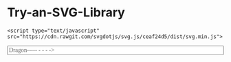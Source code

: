# Try-an-SVG-Library

<title>SVG.js TextPath</title>
<meta http-equiv="content-type" content="text/html; charset=UTF-8">
<meta name="robots" content="noindex, nofollow">
<meta name="googlebot" content="noindex, nofollow">
<meta name="viewport" content="width=device-width, initial-scale=1">


<script type="text/javascript" src="/js/lib/dummy.js"></script>

  <link rel="stylesheet" type="text/css" href="/css/result-light.css">

    <script type="text/javascript" src="https://cdn.rawgit.com/svgdotjs/svg.js/ceaf24d5/dist/svg.min.js">
</script>


<style type="text/css">
  @import url('https://fonts.googleapis.com/css?family=Inconsolata');
#drawing {
width: 100%;
height: 300px;
}
tspan {
fill: #e5e5e5;
stroke: #f06;
stroke-width: 0.85;
font-family: 'Inconsolata';
}
input[type=text] {
width: 100%;
font-family: 'Inconsolata';
font-size: 14px;
outline: none;
color: #666;
}
</style>
<!-- TODO: Missing CoffeeScript 2 -->

<script type="text/javascript">


      window.onload=function(){

  var input = document.querySelector('input[type=text]')
  var draw = SVG('drawing').viewbox(0, 0, 300, 140)
  var text = draw.text(function(add) {
    add.tspan( input.value )
  })

  text
    .path('M10 80 C 40 10, 65 10, 95 80 S 150 150, 180 80')
    .animate(1000, '<>')
    .plot('M10 80 C 40 150, 65 150, 95 80 S 150 10, 180 80')
    .loop(true, true)

  input.addEventListener('keyup', updateText(text))

  function updateText(textPath) {
    return function() {
      textPath.tspan(this.value)
    }
  }
      }
</script>
</head>


<body>
<input type="text" value="Dragon----- - - - ->" placeholder="Type text here...">
<div id="drawing"><svg id="SvgjsSvg1006" width="100%" height="100%" xmlns="http://www.w3.org/2000/svg" version="1.1" xmlns:xlink="http://www.w3.org/1999/xlink" id="SvgjsPath1011" d="M10 80C40 149.70968908436308 65 149.70968908436308 95 80S150 10.290310915636923 180 80 "></path></defs><text id="SvgjsText1008" font-family="Helvetica, Arial, sans-serif"><textPath id="SvgjsTextPath1010" xlink:href="#SvgjsPath1011"></tspan></textPath></text></svg></div>

<script>
  // tell the embed parent frame the height of the content
  if (window.parent && window.parent.parent){
    window.parent.parent.postMessage(["resultsFrame", {
      height: document.body.getBoundingClientRect().height,
      slug: "7wL1uv8n"
    }], "*")
  }
</script>


<svg id="SvgjsSvg1001" width="2" height="0" xmlns="http://www.w3.org/2000/svg" version="1.1" xmlns:xlink="http://www.w3.org/1999/xlink" xmlns:svgjs="http://svgjs.com/svgjs" style="opacity: 0; position: fixed; left: 100%; top: 100%; overflow: hidden;"><defs id="SvgjsDefs1002"></defs><polyline id="SvgjsPolyline1003" points="0,0"></polyline><path id="SvgjsPath1004" d="M0 0 "></path></svg></body></html>









<script>
var input = document.querySelector('input[type=text]')
var draw = SVG('drawing').viewbox(0, 0, 300, 140)
var text = draw.text(function(add) {
add.tspan( input.value )
})

text
.path('M10 80 C 40 10, 65 10, 95 80 S 150 150, 180 80')
.animate(1000, '<>')
.plot('M10 80 C 40 150, 65 150, 95 80 S 150 10, 180 80')
.loop(true, true)

input.addEventListener('keyup', updateText(text))

function updateText(textPath) {
return function() {
  textPath.tspan(this.value)
}
}
</script>


